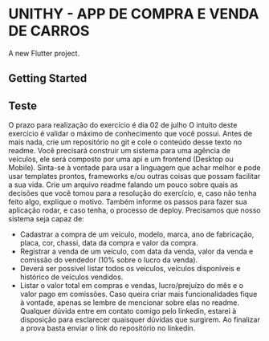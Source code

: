 # UNITHY - APP DE COMPRA E VENDA DE CARROS

A new Flutter project.

## Getting Started


## Teste

O prazo para realização do exercício é dia 02 de julho
O intuito deste exercício é validar o máximo de conhecimento que você possui.
Antes de mais nada, crie um repositório no git e cole o conteúdo desse texto no readme.
Você precisará construir um sistema para uma agência de veículos, ele será composto por uma api e um frontend (Desktop ou Mobile).
Sinta-se à vontade para usar a linguagem que achar melhor e pode usar templates prontos, frameworks e/ou outras coisas que possam facilitar a sua vida.
Crie um arquivo readme falando um pouco sobre quais as decisões que você tomou para a resolução do exercício, e, caso não tenha feito algo, explique o motivo. Também informe os passos para fazer sua aplicação rodar, e caso tenha, o processo de deploy.
Precisamos que nosso sistema seja capaz de:
- Cadastrar a compra de um veículo, modelo, marca, ano de fabricação, placa, cor, chassi, data da compra e valor da compra.
- Registrar a venda de um veículo, com data da venda, valor da venda e comissão do vendedor (10% sobre o lucro da venda).
- Deverá ser possível listar todos os veículos, veículos disponíveis e histórico de veículos vendidos.
- Listar o valor total em compras e vendas, lucro/prejuízo do mês e o valor pago em comissões.
Caso queira criar mais funcionalidades fique à vontade, apenas se lembre de mencionar sobre elas no readme.
Qualquer dúvida entre em contato comigo pelo linkedin, estarei à disposição para esclarecer quaisquer dúvidas que surgirem.
Ao finalizar a prova basta enviar o link do repositório no linkedin. 
